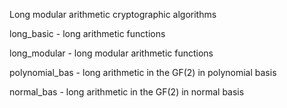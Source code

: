 Long modular arithmetic cryptographic algorithms
 
long_basic - long arithmetic functions

long_modular - long modular arithmetic functions

polynomial_bas - long arithmetic in the GF(2) in polynomial basis

normal_bas - long arithmetic in the GF(2) in normal basis
